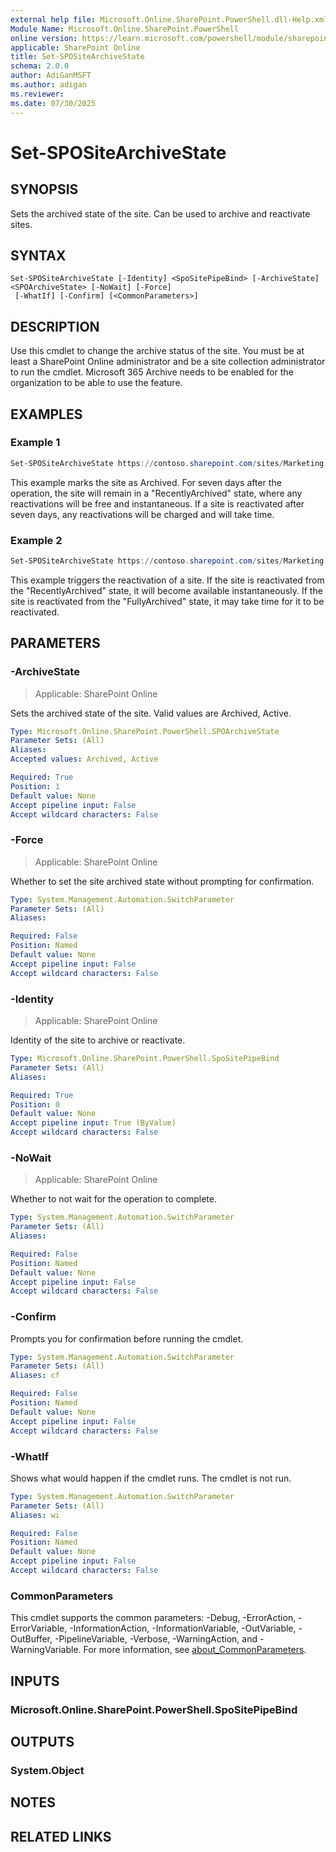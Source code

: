 ```yaml
---
external help file: Microsoft.Online.SharePoint.PowerShell.dll-Help.xml
Module Name: Microsoft.Online.SharePoint.PowerShell
online version: https://learn.microsoft.com/powershell/module/sharepoint-online/set-spositearchivestate
applicable: SharePoint Online
title: Set-SPOSiteArchiveState
schema: 2.0.0
author: AdiGanMSFT
ms.author: adigan
ms.reviewer:
ms.date: 07/30/2025
---
```


# Set-SPOSiteArchiveState

## SYNOPSIS

Sets the archived state of the site. Can be used to archive and reactivate sites.

## SYNTAX

```
Set-SPOSiteArchiveState [-Identity] <SpoSitePipeBind> [-ArchiveState] <SPOArchiveState> [-NoWait] [-Force]
 [-WhatIf] [-Confirm] [<CommonParameters>]
```

## DESCRIPTION

Use this cmdlet to change the archive status of the site. You must be at least a SharePoint Online administrator and be a site collection administrator to run the cmdlet.
Microsoft 365 Archive needs to be enabled for the organization to be able to use the feature.

## EXAMPLES

### Example 1

```powershell
Set-SPOSiteArchiveState https://contoso.sharepoint.com/sites/Marketing -ArchiveState Archived
```

This example marks the site as Archived. For seven days after the operation, the site will remain in a "RecentlyArchived" state, where any reactivations will be free and instantaneous. If a site is reactivated after seven days, any reactivations will be charged and will take time.

### Example 2

```powershell
Set-SPOSiteArchiveState https://contoso.sharepoint.com/sites/Marketing -ArchiveState Active
```

This example triggers the reactivation of a site. If the site is reactivated from the "RecentlyArchived" state, it will become available instantaneously. If the site is reactivated from the "FullyArchived" state, it may take time for it to be reactivated.

## PARAMETERS

### -ArchiveState

> Applicable: SharePoint Online

Sets the archived state of the site. Valid values are Archived, Active.

```yaml
Type: Microsoft.Online.SharePoint.PowerShell.SPOArchiveState
Parameter Sets: (All)
Aliases:
Accepted values: Archived, Active

Required: True
Position: 1
Default value: None
Accept pipeline input: False
Accept wildcard characters: False
```

### -Force

> Applicable: SharePoint Online

Whether to set the site archived state without prompting for confirmation.

```yaml
Type: System.Management.Automation.SwitchParameter
Parameter Sets: (All)
Aliases:

Required: False
Position: Named
Default value: None
Accept pipeline input: False
Accept wildcard characters: False
```

### -Identity

> Applicable: SharePoint Online

Identity of the site to archive or reactivate.

```yaml
Type: Microsoft.Online.SharePoint.PowerShell.SpoSitePipeBind
Parameter Sets: (All)
Aliases:

Required: True
Position: 0
Default value: None
Accept pipeline input: True (ByValue)
Accept wildcard characters: False
```

### -NoWait

> Applicable: SharePoint Online

Whether to not wait for the operation to complete.

```yaml
Type: System.Management.Automation.SwitchParameter
Parameter Sets: (All)
Aliases:

Required: False
Position: Named
Default value: None
Accept pipeline input: False
Accept wildcard characters: False
```

### -Confirm

Prompts you for confirmation before running the cmdlet.

```yaml
Type: System.Management.Automation.SwitchParameter
Parameter Sets: (All)
Aliases: cf

Required: False
Position: Named
Default value: None
Accept pipeline input: False
Accept wildcard characters: False
```

### -WhatIf

Shows what would happen if the cmdlet runs.
The cmdlet is not run.

```yaml
Type: System.Management.Automation.SwitchParameter
Parameter Sets: (All)
Aliases: wi

Required: False
Position: Named
Default value: None
Accept pipeline input: False
Accept wildcard characters: False
```

### CommonParameters

This cmdlet supports the common parameters: -Debug, -ErrorAction, -ErrorVariable, -InformationAction, -InformationVariable, -OutVariable, -OutBuffer, -PipelineVariable, -Verbose, -WarningAction, and -WarningVariable. For more information, see [about_CommonParameters](https://go.microsoft.com/fwlink/?LinkID=113216).

## INPUTS

### Microsoft.Online.SharePoint.PowerShell.SpoSitePipeBind

## OUTPUTS

### System.Object

## NOTES

## RELATED LINKS
